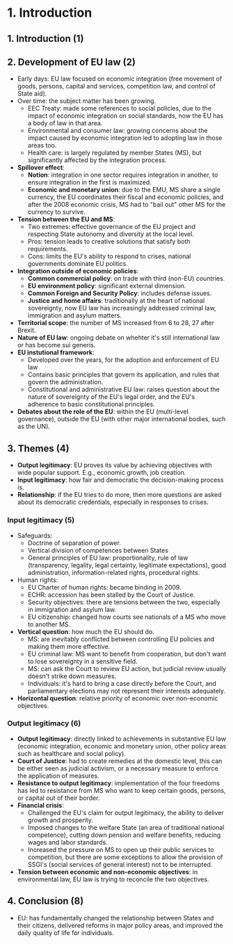 <!-- vim: set spell spelllang=en : -->

# 1. Introduction

## 1. Introduction (1)

## 2. Development of EU law (2)

- Early days: EU law focused on economic integration (free movement of goods, persons, capital and services, competition law, and control of State aid).
- Over time: the subject matter has been growing.
  - EEC Treaty: made some references to social policies, due to the impact of economic integration on social standards, now the EU has a body of law in that area.
  - Environmental and consumer law: growing concerns about the impact caused by economic integration led to adopting law in those areas too.
  - Health care: is largely regulated by member States (MS), but significantly affected by the integration process.
- **Spillover effect**:
  - **Notion**: integration in one sector requires integration in another, to ensure integration in the first is maximized.
  - **Economic and monetary union**: due to the EMU, MS share a single currency, the EU coordinates their fiscal and economic policies, and after the 2008 economic crisis, MS had to "bail out" other MS for the currency to survive.
- **Tension between the EU and MS**:
  - Two extremes: effective governance of the EU project and respecting State autonomy and diversity at the local level.
  - Pros: tension leads to creative solutions that satisfy both requirements.
  - Cons: limits the EU's ability to respond to crises, national governments dominate EU politics.
- **Integration outside of economic policies**:
  - **Common commercial policy**: on trade with third (non-EU) countries.
  - **EU environment policy**: significant external dimension.
  - **Common Foreign and Security Policy**: includes defense issues.
  - **Justice and home affairs**: traditionally at the heart of national sovereignty, now EU law has increasingly addressed criminal law, immigration and asylum matters.
- **Territorial scope**: the number of MS increased from 6 to 28, 27 after Brexit.
- **Nature of EU law**: ongoing debate on whehter it's still international law or has become sui generis.
- **EU instutional framework**:
  - Developed over the years, for the adoption and enforcement of EU law
  - Contains basic principles that govern its application, and rules that govern the administration.
  - Constitutional and administrative EU law: raises question about the nature of sovereignty of the EU's legal order, and the EU's adherence to basic constitutional principles.
- **Debates about the role of the EU**: within the EU (multi-level governance), outside the EU (with other major international bodies, such as the UN).

## 3. Themes (4)

- **Output legitimacy**: EU proves its value by achieving objectives with wide popular support. E.g., economic growth, job creation.
- **Input legitimacy**: how fair and democratic the decision-making process is.
- **Relationship**: if the EU tries to do more, then more questions are asked about its democratic credentials, especially in responses to crises.

### Input legitimacy (5)

- Safeguards:
  - Doctrine of separation of power.
  - Vertical division of competences between States
  - General principles of EU law: proportionality, rule of law (transparency, legality, legal certainty, legitimate expectations), good administration, information-related rights, procedural rights.
- Human rights:
  - EU Charter of human rights: became binding in 2009.
  - ECHR: accession has been stalled by the Court of Justice.
  - Security objectives: there are tensions between the two, especially in immigration and asylum law.
  - EU citizenship: changed how courts see nationals of a MS who move to another MS.
- **Vertical question**: how much the EU should do.
  - MS: are inevitably conflicted between controlling EU policies and making them more effective.
  - EU criminal law: MS want to benefit from cooperation, but don't want to lose sovereignty in a sensitive field.
  - MS: can ask the Court to review EU action, but judicial review usually doesn't strike down measures.
  - Individuals: it's hard to bring a case directly before the Court, and parliamentary elections may not represent their interests adequately.
- **Horizontal question**: relative priority of economic over non-economic objectives.

### Output legitimacy (6)

- **Output legitimacy**: directly linked to achievements in substantive EU law (economic integration, economic and monetary union, other policy areas such as healthcare and social policy).
- **Court of Justice**: had to create remedies at the domestic level, this can be either seen as judicial activism, or a necessary measure to enforce the application of measures.
- **Resistance to output legitimacy**: implementation of the four freedoms has led to resistance from MS who want to keep certain goods, persons, or capital out of their border.
- **Financial crisis**:
  - Challenged the EU's claim for output legitimacy, the ability to deliver growth and prosperity.
  - Imposed changes to the welfare State (an area of traditional national competence), cutting down pension and welfare benefits, reducing wages and labor standards.
  - Increased the pressure on MS to open up their public services to competition, but there are some exceptions to allow the provision of SSGI's (social services of general interest) not to be interrupted.
- **Tension between economic and non-economic objectives**: in environmental law, EU law is trying to reconcile the two objectives.

## 4. Conclusion (8)

- EU: has fundamentally changed the relationship between States and their citizens, delivered reforms in major policy areas, and improved the daily quality of life for individuals.

